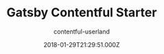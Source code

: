 ---
title: Gatsby Contentful Starter
github: https://github.com/contentful-userland/gatsby-contentful-starter
demo: https://contentful-userland.github.io/gatsby-contentful-starter/
author: contentful-userland
ssg:
  - Gatsby
cms:
  - Contentful
date: 2018-01-29T21:29:51.000Z
description: Gatsby starter for a Contentful project.
draft: true
publish_date: '2018-01-29T21:29:51Z'
update_date: '2021-02-16T11:09:26Z'
github_star: 280
github_fork: 128
---